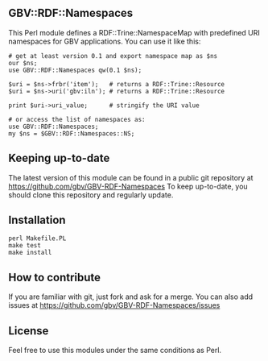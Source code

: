 ## GBV::RDF::Namespaces

This Perl module defines a RDF::Trine::NamespaceMap with predefined URI 
namespaces for GBV applications. You can use it like this:

    # get at least version 0.1 and export namespace map as $ns
    our $ns;
    use GBV::RDF::Namespaces qw(0.1 $ns);

    $uri = $ns->frbr('item');   # returns a RDF::Trine::Resource
    $uri = $ns->uri('gbv:iln'); # returns a RDF::Trine::Resource

    print $uri->uri_value;      # stringify the URI value

    # or access the list of namespaces as:
    use GBV::RDF::Namespaces;
    my $ns = $GBV::RDF::Namespaces::NS;

## Keeping up-to-date

The latest version of this module can be found in a public git repository at
https://github.com/gbv/GBV-RDF-Namespaces  To keep up-to-date, you should
clone this repository and regularly update.

## Installation

    perl Makefile.PL
    make test
    make install

## How to contribute

If you are familiar with git, just fork and ask for a merge. You can also add
issues at https://github.com/gbv/GBV-RDF-Namespaces/issues

## License

Feel free to use this modules under the same conditions as Perl.

